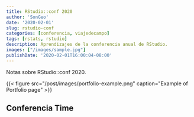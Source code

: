 ```yaml
---
title: RStudio::conf 2020
author: 'SonGeo'
date: '2020-02-01'
slug: rstudio-conf
categories: [conferencia, viajedecampo]
tags: [rstats, rstudio]
description: Aprendizajes de la conferencia anual de RStudio.  
images: ["/images/sample.jpg"]
publishDate: '2020-02-01T16:00:04-08:00'
---
```


Notas sobre RStudio::conf 2020.

{{< figure src="/post/images/portfolio-example.png" caption="Example of Portfolio page" >}}

<!--more-->

## Conferencia Time

